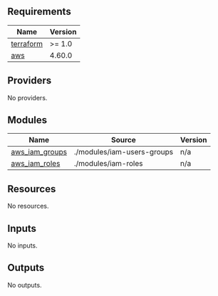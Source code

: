 <!-- BEGIN_TF_DOCS -->
## Requirements

| Name | Version |
|------|---------|
| <a name="requirement_terraform"></a> [terraform](#requirement\_terraform) | >= 1.0 |
| <a name="requirement_aws"></a> [aws](#requirement\_aws) | 4.60.0 |

## Providers

No providers.

## Modules

| Name | Source | Version |
|------|--------|---------|
| <a name="module_aws_iam_groups"></a> [aws\_iam\_groups](#module\_aws\_iam\_groups) | ./modules/iam-users-groups | n/a |
| <a name="module_aws_iam_roles"></a> [aws\_iam\_roles](#module\_aws\_iam\_roles) | ./modules/iam-roles | n/a |

## Resources

No resources.

## Inputs

No inputs.

## Outputs

No outputs.
<!-- END_TF_DOCS -->
